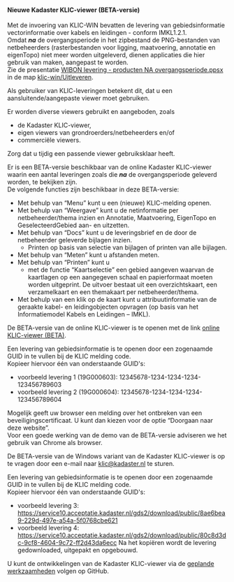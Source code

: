 ﻿#### Nieuwe Kadaster KLIC-viewer (BETA-versie)

Met de invoering van KLIC-WIN bevatten de levering van gebiedsinformatie vectorinformatie over kabels en leidingen - conform IMKL1.2.1.  \
Omdat **_na_** de overgangsperiode in het zipbestand de PNG-bestanden van netbeheerders (rasterbestanden voor ligging, maatvoering, annotatie en eigenTopo) niet meer worden uitgeleverd, dienen applicaties die hier gebruik van maken, aangepast te worden.  \
Zie de presentatie [WIBON levering - producten NA overgangsperiode.ppsx](../Uitleveren/WIBON%20levering%20-%20producten%20NA%20overgangsperiode.ppsx) in de map [klic-win/Uitleveren](../Uitleveren).

Als gebruiker van KLIC-leveringen betekent dit, dat u een aansluitende/aangepaste viewer moet gebruiken.

Er worden diverse viewers gebruikt en aangeboden, zoals
* de Kadaster KLIC-viewer,
* eigen viewers van grondroerders/netbeheerders en/of
* commerciële viewers.

Zorg dat u tijdig een passende viewer gebruiksklaar heeft.  

Er is een BETA-versie beschikbaar van de online Kadaster KLIC-viewer waarin een aantal leveringen zoals die **_na_** de overgangsperiode geleverd worden, te bekijken zijn.  \
De volgende functies zijn beschikbaar in deze BETA-versie:
* Met behulp van “Menu” kunt u een (nieuwe) KLIC-melding openen.
* Met behulp van “Weergave” kunt u de netinformatie per netbeheerder/thema inzien en Annotatie, Maatvoering, EigenTopo en GeselecteerdGebied aan- en uitzetten.
* Met behulp van “Docs” kunt u de leveringsbrief en de door de netbeheerder geleverde bijlagen inzien.
  - Printen op basis van selectie van bijlagen of printen van alle bijlagen.
* Met behulp van “Meten” kunt u afstanden meten.
* Met behulp van “Printen” kunt u
  - met de functie “Kaartselectie” een gebied aangeven waarvan de kaartlagen op een aangegeven schaal en papierformaat moeten worden uitgeprint. De uitvoer bestaat uit een overzichtskaart, een verzamelkaart en een themakaart per netbeheerder/thema. 
* Met behulp van een klik op de kaart kunt u attribuutinformatie van de geraakte kabel- en leidingobjecten opvragen (op basis van het Informatiemodel Kabels en Leidingen – IMKL).

De BETA-versie van de online KLIC-viewer is te openen met de link [online KLIC-viewer (BETA)](https://www.acceptatie.klicviewer.nl/klic-viewer/).

Een levering van gebiedsinformatie is te openen door een zogenaamde GUID in te vullen bij de KLIC melding code.  \
Kopieer hiervoor één van onderstaande GUID's:
* voorbeeld levering 1 (19G000603): 12345678-1234-1234-1234-123456789603
* voorbeeld levering 2 (19G000604): 12345678-1234-1234-1234-123456789604

Mogelijk geeft uw browser een melding over het ontbreken van een beveiligingscertificaat. U kunt dan kiezen voor de optie “Doorgaan naar deze website”.  \
Voor een goede werking van de demo van de BETA-versie adviseren we het gebruik van Chrome als browser.


De BETA-versie van de Windows variant van de Kadaster KLIC-viewer is op te vragen door een e-mail naar klic@kadaster.nl te sturen. 


Een levering van gebiedsinformatie is te openen door een zogenaamde GUID in te vullen bij de KLIC melding code.  \
Kopieer hiervoor één van onderstaande GUID's:
* voorbeeld levering 3:
https://service10.acceptatie.kadaster.nl/gds2/download/public/8ae6bea9-229d-497e-a54a-5f0768cbe621
* voorbeeld levering 4: https://service10.acceptatie.kadaster.nl/gds2/download/public/80c8d3dc-9cf8-4604-9c72-ff2d43da6ecc
Na het kopiëren wordt de levering gedownloaded, uitgepakt en opgebouwd.


U kunt de ontwikkelingen van de Kadaster KLIC-viewer via de [geplande werkzaamheden](../KLIC%20-%20Geplande%20werkzaamheden.md) volgen op GitHub.
